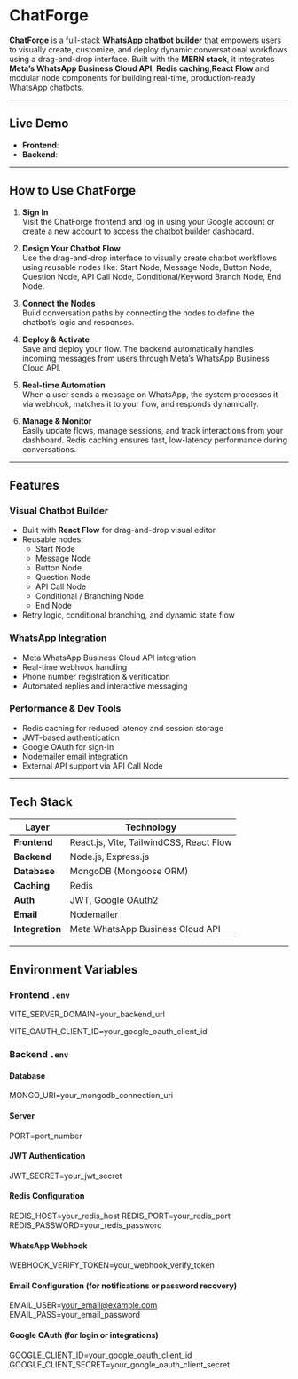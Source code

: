# ChatForge

**ChatForge** is a full-stack **WhatsApp chatbot builder** that empowers users to visually create, customize, and deploy dynamic conversational workflows using a drag-and-drop interface. Built with the **MERN stack**, it integrates **Meta’s WhatsApp Business Cloud API**, **Redis caching**,**React Flow** and modular node components for building real-time, production-ready WhatsApp chatbots.

---

## Live Demo
 
- **Frontend**:  
- **Backend**: 

---

##  How to Use ChatForge

1. **Sign In**  
   Visit the ChatForge frontend and log in using your Google account or create a new account to access the chatbot builder dashboard.

2. **Design Your Chatbot Flow**  
   Use the drag-and-drop interface to visually create chatbot workflows using reusable nodes like: Start Node, Message Node, Button Node, Question Node, API Call Node, Conditional/Keyword Branch Node, End Node.

3. **Connect the Nodes**  
   Build conversation paths by connecting the nodes to define the chatbot’s logic and responses.

4. **Deploy & Activate**  
   Save and deploy your flow. The backend automatically handles incoming messages from users through Meta’s WhatsApp Business Cloud API.

5. **Real-time Automation**  
   When a user sends a message on WhatsApp, the system processes it via webhook, matches it to your flow, and responds dynamically.

6. **Manage & Monitor**  
   Easily update flows, manage sessions, and track interactions from your dashboard. Redis caching ensures fast, low-latency performance during conversations.

---

##  Features

### Visual Chatbot Builder
- Built with **React Flow** for drag-and-drop visual editor
- Reusable nodes:
  - Start Node
  - Message Node
  - Button Node
  - Question Node
  - API Call Node
  - Conditional / Branching Node
  - End Node
- Retry logic, conditional branching, and dynamic state flow 

### WhatsApp Integration
- Meta WhatsApp Business Cloud API integration
- Real-time webhook handling
- Phone number registration & verification
- Automated replies and interactive messaging

### Performance & Dev Tools
- Redis caching for reduced latency and session storage
- JWT-based authentication
- Google OAuth for sign-in
- Nodemailer email integration
- External API support via API Call Node

---

## Tech Stack

| Layer        | Technology                                      |
|--------------|--------------------------------------------------|
| **Frontend** | React.js, Vite, TailwindCSS, React Flow         |
| **Backend**  | Node.js, Express.js                             |
| **Database** | MongoDB (Mongoose ORM)                          |
| **Caching**  | Redis                                           |
| **Auth**     | JWT, Google OAuth2                              |
| **Email**    | Nodemailer                                      |
| **Integration** | Meta WhatsApp Business Cloud API           |

---

## Environment Variables

### Frontend `.env`

VITE_SERVER_DOMAIN=your_backend_url

VITE_OAUTH_CLIENT_ID=your_google_oauth_client_id

### Backend `.env`

#### Database
MONGO_URI=your_mongodb_connection_uri

#### Server
PORT=port_number

#### JWT Authentication
JWT_SECRET=your_jwt_secret

#### Redis Configuration
REDIS_HOST=your_redis_host
REDIS_PORT=your_redis_port
REDIS_PASSWORD=your_redis_password

#### WhatsApp Webhook
WEBHOOK_VERIFY_TOKEN=your_webhook_verify_token

#### Email Configuration (for notifications or password recovery)
EMAIL_USER=your_email@example.com
EMAIL_PASS=your_email_password

#### Google OAuth (for login or integrations)
GOOGLE_CLIENT_ID=your_google_oauth_client_id
GOOGLE_CLIENT_SECRET=your_google_oauth_client_secret


